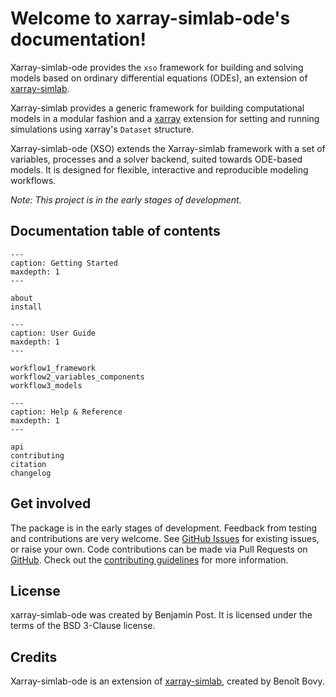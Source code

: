 # Welcome to xarray-simlab-ode's documentation!

Xarray-simlab-ode provides the `xso` framework for building and solving models based on ordinary differential 
equations (ODEs), an extension of [xarray-simlab](https://github.com/xarray-contrib/xarray-simlab).

Xarray-simlab provides a generic framework for building computational models in a modular fashion 
and a [xarray](http://xarray.pydata.org/) extension for setting and running simulations using xarray's `Dataset` 
structure.

Xarray-simlab-ode (XSO) extends the Xarray-simlab framework with a set of variables, processes and a solver backend, 
suited towards ODE-based models. It is designed for flexible, interactive and reproducible modeling workflows.

*Note: This project is in the early stages of development.*

## Documentation table of contents


```{toctree}
---
caption: Getting Started
maxdepth: 1
---

about
install

```

```{toctree}
---
caption: User Guide
maxdepth: 1
---

workflow1_framework
workflow2_variables_components
workflow3_models

```


```{toctree}
---
caption: Help & Reference
maxdepth: 1
---

api
contributing
citation
changelog
```

## Get involved

The package is in the early stages of development. Feedback from testing and contributions are very welcome. 
See [GitHub Issues](https://github.com/ben1post/xarray-simlab-ode/issues) for existing issues, or raise your own.
Code contributions can be made via Pull Requests on [GitHub](https://github.com/ben1post/xarray-simlab-ode).
Check out the [contributing guidelines](contributing) for more information.

## License

xarray-simlab-ode was created by Benjamin Post. 
It is licensed under the terms of the BSD 3-Clause license.

## Credits

Xarray-simlab-ode is an extension of [xarray-simlab](https://github.com/xarray-contrib/xarray-simlab), created by Benoît Bovy.
